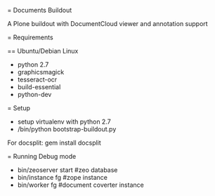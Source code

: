 = Documents Buildout

A Plone buildout with DocumentCloud viewer and annotation support

= Requirements

== Ubuntu/Debian Linux
 
 * python 2.7
 * graphicsmagick
 * tesseract-ocr
 * build-essential
 * python-dev


= Setup

 * setup virtualenv with python 2.7
 * <virtualenv>/bin/python bootstrap-buildout.py

For docsplit: gem install docsplit

= Running Debug mode

 * bin/zeoserver start #zeo database
 * bin/instance fg  #zope instance
 * bin/worker fg    #document coverter instance



